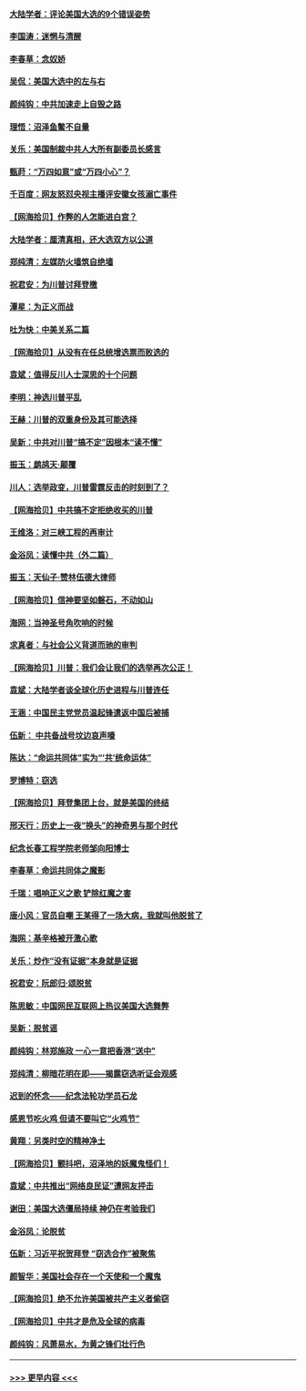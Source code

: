 #### [大陆学者：评论美国大选的9个错误姿势](../pages/nsc993/n12609586.md?t=12102002) 
#### [李国涛：迷惘与清醒](../pages/nsc993/n12607532.md?t=12102002) 
#### [李春草：念奴娇](../pages/nsc993/n12607083.md?t=12102002) 
#### [吴侃：美国大选中的左与右](../pages/nsc993/n12607054.md?t=12102002) 
#### [颜纯钩：中共加速走上自毁之路](../pages/nsc993/n12606473.md?t=12102002) 
#### [理悟：沼泽鱼鳖不自量](../pages/nsc993/n12606454.md?t=12102002) 
#### [关乐：美国制裁中共人大所有副委员长感言](../pages/nsc993/n12606442.md?t=12102002) 
#### [甄莳：“万四如意”或“万四小心”？](../pages/nsc993/n12606091.md?t=12102002) 
#### [千百度：网友怒怼央视主播评安徽女孩溺亡事件](../pages/nsc993/n12605370.md?t=12102002) 
#### [【网海拾贝】作弊的人怎能进白宫？](../pages/nsc993/n12603546.md?t=12102002) 
#### [大陆学者：厘清真相，还大选双方以公道](../pages/nsc993/n12603475.md?t=12102002) 
#### [郑纯清：左媒防火墙筑自绝墙](../pages/nsc993/n12602226.md?t=12102002) 
#### [祝君安：为川普讨拜登檄](../pages/nsc993/n12602199.md?t=12102002) 
#### [潭星：为正义而战](../pages/nsc993/n12600926.md?t=12102002) 
#### [吐为快：中美关系二篇](../pages/nsc993/n12600908.md?t=12102002) 
#### [【网海拾贝】从没有在任总统增选票而败选的](../pages/nsc993/n12600435.md?t=12102002) 
#### [袁斌：值得反川人士深思的十个问题](../pages/nsc993/n12600332.md?t=12102002) 
#### [李明：神选川普平乱](../pages/nsc993/n12599751.md?t=12102002) 
#### [王赫：川普的双重身份及其可能选择](../pages/nsc993/n12599723.md?t=12102002) 
#### [吴新：中共对川普“搞不定”因根本“读不懂”](../pages/nsc993/n12599502.md?t=12102002) 
#### [振玉：鹧鸪天‧颠覆](../pages/nsc993/n12599494.md?t=12102002) 
#### [川人：选举政变，川普雷霆反击的时刻到了？](../pages/nsc993/n12599291.md?t=12102002) 
#### [【网海拾贝】中共搞不定拒绝收买的川普](../pages/nsc993/n12598955.md?t=12102002) 
#### [王维洛：对三峡工程的再审计](../pages/nsc993/n12598436.md?t=12102002) 
#### [金浴凤：读懂中共（外二篇）](../pages/nsc993/n12597943.md?t=12102002) 
#### [振玉：天仙子‧赞林伍德大律师](../pages/nsc993/n12597929.md?t=12102002) 
#### [【网海拾贝】信神要坚如磐石，不动如山](../pages/nsc993/n12597901.md?t=12102002) 
#### [海网：当神圣号角吹响的时候](../pages/nsc993/n12595891.md?t=12102002) 
#### [求真者：与社会公义背道而驰的审判](../pages/nsc993/n12595868.md?t=12102002) 
#### [【网海拾贝】川普：我们会让我们的选举再次公正！](../pages/nsc993/n12594930.md?t=12102002) 
#### [袁斌：大陆学者谈全球化历史进程与川普连任](../pages/nsc993/n12594690.md?t=12102002) 
#### [王涵：中国民主党党员温起锋遣返中国后被捕](../pages/nsc993/n12594540.md?t=12102002) 
#### [伍新： 中共备战号坟边哀声嚎](../pages/nsc993/n12593086.md?t=12102002) 
#### [陈达：“命运共同体”实为“‘共’统命运体”](../pages/nsc993/n12590865.md?t=12102002) 
#### [罗博特：窃选](../pages/nsc993/n12590619.md?t=12102002) 
#### [【网海拾贝】拜登集团上台，就是美国的终结](../pages/nsc993/n12589725.md?t=12102002) 
#### [邢天行：历史上一夜“换头”的神奇男与那个时代](../pages/nsc993/n12589424.md?t=12102002) 
#### [纪念长春工程学院老师邹向阳博士](../pages/nsc993/n12585390.md?t=12102002) 
#### [李春草：命运共同体之魔影](../pages/nsc993/n12585026.md?t=12102002) 
#### [千瑞：唱响正义之歌 铲除红魔之害](../pages/nsc993/n12585002.md?t=12102002) 
#### [唐小风：官员自嘲 王某得了一场大病，我就叫他脱贫了](../pages/nsc993/n12584981.md?t=12102002) 
#### [海网：基辛格被开激心歌](../pages/nsc993/n12584946.md?t=12102002) 
#### [关乐：炒作“没有证据”本身就是证据](../pages/nsc993/n12583146.md?t=12102002) 
#### [祝君安：阮郎归‧颂脱贫](../pages/nsc993/n12583119.md?t=12102002) 
#### [陈思敏：中国网民互联网上热议美国大选舞弊](../pages/nsc993/n12582845.md?t=12102002) 
#### [吴新：脱贫谣](../pages/nsc993/n12580839.md?t=12102002) 
#### [颜纯钩：林郑施政 一心一意把香港“送中”](../pages/nsc993/n12580805.md?t=12102002) 
#### [郑纯清：柳暗花明在即——揭露窃选听证会观感](../pages/nsc993/n12580795.md?t=12102002) 
#### [迟到的怀念——纪念法轮功学员石龙](../pages/nsc993/n12580245.md?t=12102002) 
#### [感恩节吃火鸡  但请不要叫它“火鸡节”](../pages/nsc993/n12580252.md?t=12102002) 
#### [黄翔：另类时空的精神净土](../pages/nsc993/n12578638.md?t=12102002) 
#### [【网海拾贝】颤抖吧，沼泽地的妖魔鬼怪们！](../pages/nsc993/n12578552.md?t=12102002) 
#### [袁斌：中共推出“网络良民证”遭网友抨击](../pages/nsc993/n12578511.md?t=12102002) 
#### [谢田：美国大选僵局持续 神仍在考验我们](../pages/nsc993/n12577432.md?t=12102002) 
#### [金浴凤：论脱贫](../pages/nsc993/n12576386.md?t=12102002) 
#### [伍新：习近平祝贺拜登 “窃选合作”被聚焦](../pages/nsc993/n12576358.md?t=12102002) 
#### [颜智华：美国社会存在一个天使和一个魔鬼](../pages/nsc993/n12574299.md?t=12102002) 
#### [【网海拾贝】绝不允许美国被共产主义者偷窃](../pages/nsc993/n12573396.md?t=12102002) 
#### [【网海拾贝】中共才是危及全球的病毒](../pages/nsc993/n12571204.md?t=12102002) 
#### [颜纯钩：风萧易水，为黄之锋们壮行色](../pages/nsc993/n12571487.md?t=12102002) 

----
#### [ >>> 更早内容 <<< ](../indexes/nsc993-earlier.md)
